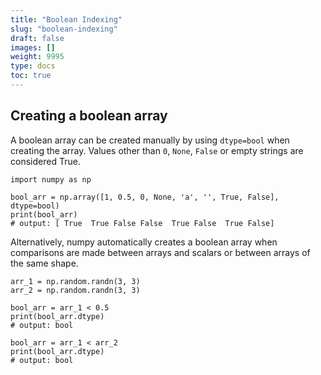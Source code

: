 ```yaml
---
title: "Boolean Indexing"
slug: "boolean-indexing"
draft: false
images: []
weight: 9995
type: docs
toc: true
---
```


## Creating a boolean array
A boolean array can be created manually by using `dtype=bool` when creating the array.  Values other than `0`, `None`, `False` or empty strings are considered True.
    
    import numpy as np
    
    bool_arr = np.array([1, 0.5, 0, None, 'a', '', True, False], dtype=bool)
    print(bool_arr)
    # output: [ True  True False False  True False  True False]

Alternatively, numpy automatically creates a boolean array when comparisons are made between arrays and scalars or between arrays of the same shape.

    arr_1 = np.random.randn(3, 3)
    arr_2 = np.random.randn(3, 3)

    bool_arr = arr_1 < 0.5    
    print(bool_arr.dtype)
    # output: bool

    bool_arr = arr_1 < arr_2
    print(bool_arr.dtype)
    # output: bool

